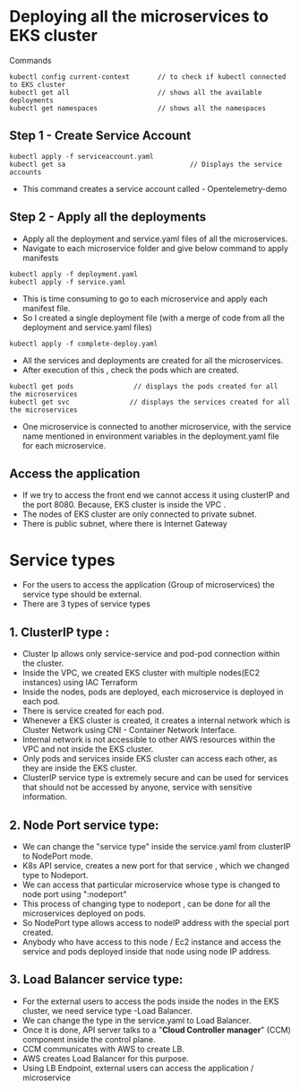 # Deploying all the microservices to EKS cluster

Commands 

```
kubectl config current-context       // to check if kubectl connected to EKS cluster
kubectl get all                      // shows all the available deployments
kubectl get namespaces               // shows all the namespaces
```

## Step 1 - Create Service Account

```
kubectl apply -f serviceaccount.yaml
kubectl get sa                               // Displays the service accounts
``` 

- This command creates a service account called - Opentelemetry-demo

## Step 2 - Apply all the deployments

- Apply all the deployment and service.yaml files of all the microservices. 
- Navigate to each microservice folder and give below command to apply manifests

```
kubectl apply -f deployment.yaml
kubectl apply -f service.yaml
```

- This is time consuming to go to each microservice and apply each manifest file. 
- So I created a single deployment file (with a merge of code from all the deployment and service.yaml files) 

```
kubectl apply -f complete-deploy.yaml
```

- All the services and deployments are created for all the microservices.
- After execution of this , check the pods which are created.

```
kubectl get pods               // displays the pods created for all the microservices
kubectl get svc               // displays the services created for all the microservices
```

- One microservice is connected to another microservice, with the service name mentioned in environment variables in the deployment.yaml file for each microservice.

## Access the application

- If we try to access the front end we cannot access it using clusterIP and the port 8080. Because, EKS cluster is inside the VPC . 
- The nodes of EKS cluster are only connected to private subnet. 
- There is public subnet, where there is Internet Gateway 

# Service types

- For the users to access the application (Group of microservices) the service type should be external.
- There are 3 types of service types 

## 1. ClusterIP type : 
- Cluster Ip allows only service-service and pod-pod connection within the cluster.
- Inside the VPC, we created EKS cluster with multiple nodes(EC2 instances) using IAC Terraform
- Inside the nodes, pods are deployed, each microservice is deployed in each pod. 
- There is service created for each pod.
- Whenever a EKS cluster is created, it creates a internal network which is Cluster Network using CNI - Container Network Interface.
- Internal network is not accessible to other AWS resources within the VPC and not inside the EKS cluster.
- Only pods and services inside EKS cluster can access each other, as they are inside the EKS cluster.
- ClusterIP service type is extremely secure and can be used for services that should not be accessed by anyone, service with sensitive information. 

## 2. Node Port service type:
- We can change the "service type" inside the service.yaml from clusterIP to NodePort mode.
- K8s API service, creates a new port for that service , which we changed type to Nodeport. 
- We can access that particular microservice whose type is changed to node port using "<nodeIP address>:nodeport"
- This process of changing type to nodeport , can be done for all the microservices deployed on pods. 
- So NodePort type allows access to nodeIP address with the special port created. 
- Anybody who have access to this node / Ec2 instance and access the service and pods deployed inside that node using node IP address. 


## 3. Load Balancer service type:
- For the external users to access the pods inside the nodes in the EKS cluster,  we need service type -Load Balancer. 
- We can change the type in the service.yaml to Load Balancer. 
- Once it is done, API server talks to a "**Cloud Controller manager**" (CCM) component inside the control plane. 
- CCM communicates with AWS to create LB.
- AWS creates Load Balancer for this purpose. 
- Using LB Endpoint, external users can access the application / microservice























